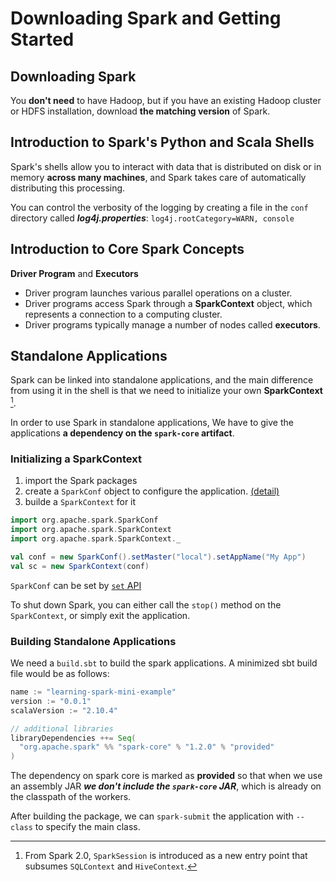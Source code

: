 # Downloading Spark and Getting Started



## Downloading Spark

You **don't need** to have Hadoop, but if you have an existing Hadoop cluster or HDFS installation, download **the matching version** of Spark.



## Introduction to Spark's Python and Scala Shells

Spark's shells allow you to interact with data that is distributed on disk or in memory **across many machines**, and Spark takes care of automatically distributing this processing.

You can control the verbosity of the logging by creating a file in the `conf` directory called ***log4j.properties***: `log4j.rootCategory=WARN, console`



## Introduction to Core Spark Concepts

**Driver Program** and **Executors**

 - Driver program launches various parallel operations on a cluster.
 - Driver programs access Spark through a **SparkContext** object, which represents a connection to a computing cluster.
 - Driver programs typically manage a number of nodes called **executors**.



## Standalone Applications

Spark can be linked into standalone applications, and the main difference from using it in the shell is that we need to initialize your own **SparkContext** [^sparkcontext].

[^sparkcontext]: From Spark 2.0, `SparkSession` is introduced as a new entry point that subsumes `SQLContext` and `HiveContext`.

In order to use Spark in standalone applications, We have to give the applications **a dependency on the `spark-core` artifact**.

### Initializing a SparkContext

 1. import the Spark packages
 2. create a `SparkConf` object to configure the application. [(detail)](https://spark.apache.org/docs/latest/api/scala/index.html#org.apache.spark.SparkConf)
 3. builde a `SparkContext` for it

``` scala
import org.apache.spark.SparkConf
import org.apache.spark.SparkContext
import org.apache.spark.SparkContext._

val conf = new SparkConf().setMaster("local").setAppName("My App")
val sc = new SparkContext(conf)
```

`SparkConf` can be set by [`set` API](https://spark.apache.org/docs/latest/api/scala/index.html#org.apache.spark.SparkConf)

To shut down Spark, you can either call the `stop()` method on the `SparkContext`, or simply exit the application.

### Building Standalone Applications

We need a `build.sbt` to build the spark applications.
A minimized sbt build file would be as follows:

``` scala
name := "learning-spark-mini-example"
version := "0.0.1"
scalaVersion := "2.10.4"

// additional libraries
libraryDependencies ++= Seq(
  "org.apache.spark" %% "spark-core" % "1.2.0" % "provided"
)
```

The dependency on spark core is marked as **provided** so that when we use an assembly JAR ***we don't include the `spark-core` JAR***, which is already on the classpath of the workers.

After building the package, we can `spark-submit` the application with `--class` to specify the main class.


